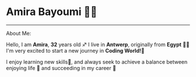 # Amira Bayoumi 👩‍💻

---
About Me:

Hello, I am **Amira**, **32** years old :sagittarius:
I live in **Antwerp**, originally from **Egypt** :camel::camel:
I'm very excited to start a new journey in **Coding World!**:milky_way:

I enjoy learning new skills:telescope:, and always seek to achieve a balance between enjoying life :dancer: and succeeding in my career :dart: